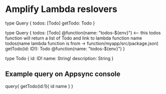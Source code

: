 # Amplify Lambda reslovers 

type Query {
	todos: [Todo] 
	getTodo: Todo
}

type Query {
	todos: [Todo] @function(name: "todos-${env}") <-- this todos function will return a list of Todo and link to lambda function name todos(name lambda function is from -> function/myapp/src/package.json)
	getTodo(id: ID!): Todo @function(name: "todos-${env}")
}

type Todo {
  id: ID!
  name: String!
  description: String
}

## Example query on Appsync console
query{
  getTodo(id:1){
    id
    name
  }
}
